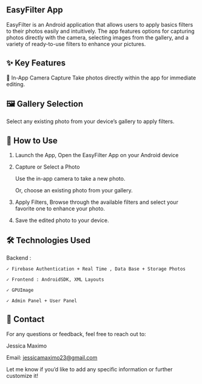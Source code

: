 ## EasyFilter App

EasyFilter is an Android application that allows users to apply basics filters to their photos easily and intuitively. 
The app features options for capturing photos directly with the camera, selecting images from the gallery, and a variety of ready-to-use filters to enhance your pictures.

## ✨ Key Features

📸 In-App Camera Capture
Take photos directly within the app for immediate editing.

## 🖼️ Gallery Selection
Select any existing photo from your device’s gallery to apply filters.
	
## 🚀 How to Use

1. Launch the App, Open the EasyFilter App on your Android device

2.	Capture or Select a Photo
 
	Use the in-app camera to take a new photo.
 
	Or, choose an existing photo from your gallery.
 
3.	Apply Filters, Browse through the available filters and select your favorite one to enhance your photo.	
4.	Save the edited photo to your device.

## 🛠️ Technologies Used

Backend : 

	✓ Firebase Authentication + Real Time , Data Base + Storage Photos 

	✓ Frontend : AndroidSDK, XML Layouts 

	✓ GPUImage 

	✓ Admin Panel + User Panel


## 📩 Contact

For any questions or feedback, feel free to reach out to:

Jessica Maximo

Email: jessicamaximo23@gmail.com

Let me know if you’d like to add any specific information or further customize it!
